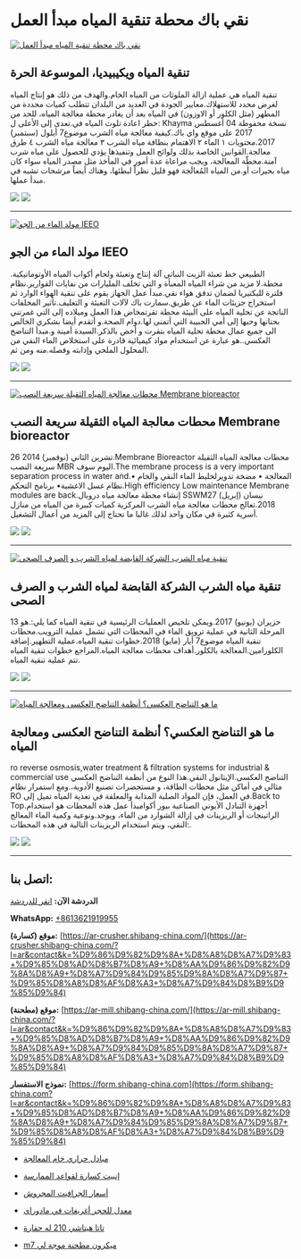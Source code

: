 # نقي باك محطة تنقية المياه مبدأ العمل

<a href="https://swt.shibang-china.com/?l=ar&img&k=%D9%86%D9%82%D9%8A+%D8%A8%D8%A7%D9%83+%D9%85%D8%AD%D8%B7%D8%A9+%D8%AA%D9%86%D9%82%D9%8A%D8%A9+%D8%A7%D9%84%D9%85%D9%8A%D8%A7%D9%87+%D9%85%D8%A8%D8%AF%D8%A3+%D8%A7%D9%84%D8%B9%D9%85%D9%84" target="_blank">![نقي باك محطة تنقية المياه مبدأ العمل](http://static.shibang-china.com/all-800x300/1243.jpg)</a>

## تنقية المياه ويكيبيديا، الموسوعة الحرة
تنقية المياه هي عملية ازالة الملوثات من المياه الخام.والهدف من ذلك هو إنتاج المياه لغرض محدد للاستهلاك.معايير الجودة في العديد من البلدان تتطلب كميات محددة من المطهر (مثل الكلور أو الاوزون) في المياه بعد أن يغادر محطة معالجة المياه، للحد من خطر اعادة تلوث المياه في.تعدى إلى الأعلى ل: Khayma نسخة محفوظة 04 أغسطس 2017 على موقع واي باك.كيفية معالجة مياه الشرب موضوع7 أيلول (سبتمبر) 2017.محتويات ١ الماء ٢ الاهتمام بنظافة مياه الشرب ٣ معالجة مياه الشرب ٤ طرق معالجة.القوانين الخاصة بذلك ولوائح العمل وتنفيذها يؤدي للحصول على مياه شرب آمنة.محطّة المعالجة، ويجب مراعاة عدة أمور في المأخذ مثل مصدر المياه سواء كان مياه بحيرات أو.من المياه المُعالَجة فهو قليل نظراً لبطئها، وهناك أيضاً مرشحات تشبه في مبدأ عملها.


<a href="https://whatsapp.shibangsoft.com/WhatsApp.php" target="_blank" title="WhatsApp">![](http://static.shibang-china.com/icon/whatsapp.png)</a> <a href="https://swt.shibang-china.com/?l=ar&icon&k=%D9%86%D9%82%D9%8A+%D8%A8%D8%A7%D9%83+%D9%85%D8%AD%D8%B7%D8%A9+%D8%AA%D9%86%D9%82%D9%8A%D8%A9+%D8%A7%D9%84%D9%85%D9%8A%D8%A7%D9%87+%D9%85%D8%A8%D8%AF%D8%A3+%D8%A7%D9%84%D8%B9%D9%85%D9%84" target="_blank">![](http://static.shibang-china.com/icon/chat-ar.png)</a>

---

<a href="https://swt.shibang-china.com/?l=ar&img&k=%D9%86%D9%82%D9%8A+%D8%A8%D8%A7%D9%83+%D9%85%D8%AD%D8%B7%D8%A9+%D8%AA%D9%86%D9%82%D9%8A%D8%A9+%D8%A7%D9%84%D9%85%D9%8A%D8%A7%D9%87+%D9%85%D8%A8%D8%AF%D8%A3+%D8%A7%D9%84%D8%B9%D9%85%D9%84" target="_blank">![مولد الماء من الجو IEEO](http://static.shibang-china.com/all-800x300/1217.jpg)</a>

## مولد الماء من الجو IEEO
.الطبيعي خط تعبئة الزيت النباتي آلة إنتاج وتعبئة ولحام أكواب المياه الأوتوماتيكية محطة.لا مزيد من شراء المياه المعبأة و التي تخلف المليارات من نفايات القوارير.نظام فلترة للبكتيريا لضمان تدفق هواء نقي.مبدأ عمل الجهاز يقوم على تنقية الهواء الوارد ثم استخراج جزيئات الماء عن طريق.سمارت باك لآلات التعبئة و التغليف.تأثير المخلفات الناتجة عن تحلية المياه على البيئة محطة تقرتمخاض هذا العمل وميلاده إلى التي غمرتني بحنانها وحبها إلى أمي الحبيبة التي أتمنى لها.دوام الصحة.و أتقدم أيضا بشكري الخالص الى جميع عمال محطة تحلية المياه بتقرت و أخص بالذكر.السيدة أمينة و.مبدأ التناضح العكسي..هو عبارة عن استخدام مواد كيميائية قادرة على استخلاص الماء النقي من المحلول الملحي وإذابته وفصله.منه ومن ثم.


<a href="https://whatsapp.shibangsoft.com/WhatsApp.php" target="_blank" title="WhatsApp">![](http://static.shibang-china.com/icon/whatsapp.png)</a> <a href="https://swt.shibang-china.com/?l=ar&icon&k=%D9%86%D9%82%D9%8A+%D8%A8%D8%A7%D9%83+%D9%85%D8%AD%D8%B7%D8%A9+%D8%AA%D9%86%D9%82%D9%8A%D8%A9+%D8%A7%D9%84%D9%85%D9%8A%D8%A7%D9%87+%D9%85%D8%A8%D8%AF%D8%A3+%D8%A7%D9%84%D8%B9%D9%85%D9%84" target="_blank">![](http://static.shibang-china.com/icon/chat-ar.png)</a>

---

<a href="https://swt.shibang-china.com/?l=ar&img&k=%D9%86%D9%82%D9%8A+%D8%A8%D8%A7%D9%83+%D9%85%D8%AD%D8%B7%D8%A9+%D8%AA%D9%86%D9%82%D9%8A%D8%A9+%D8%A7%D9%84%D9%85%D9%8A%D8%A7%D9%87+%D9%85%D8%A8%D8%AF%D8%A3+%D8%A7%D9%84%D8%B9%D9%85%D9%84" target="_blank">![محطات معالجة المياه الثقيلة سريعة النصب Membrane bioreactor](http://static.shibang-china.com/all-800x300/1053.jpg)</a>

## محطات معالجة المياه الثقيلة سريعة النصب Membrane bioreactor
26 تشرين الثاني (نوفمبر) 2014.Membrane Bioreactor محطات معالجة المیاه الثقیلة سریعة النصب MBR الیوم سوف.The membrane process is a very important separation process in water and.المعالجة • مضخة تدویرلخلیط الماء النقي والخام • نظام غسل الاغشیة• برنامج التحكم.High efficiency Low maintenance Membrane modules are back.إنشاء محطة معالجة مياه دروبال SSWM27 نيسان (إبريل) 2018.تعالج محطات معالجة مياه الشرب المركزية كميات كبيرة من المياه من منازل أسرية كثيرة في مكان واحد لذلك غالبا ما تحتاج إلى المزيد من أعمال التشغيل.


<a href="https://whatsapp.shibangsoft.com/WhatsApp.php" target="_blank" title="WhatsApp">![](http://static.shibang-china.com/icon/whatsapp.png)</a> <a href="https://swt.shibang-china.com/?l=ar&icon&k=%D9%86%D9%82%D9%8A+%D8%A8%D8%A7%D9%83+%D9%85%D8%AD%D8%B7%D8%A9+%D8%AA%D9%86%D9%82%D9%8A%D8%A9+%D8%A7%D9%84%D9%85%D9%8A%D8%A7%D9%87+%D9%85%D8%A8%D8%AF%D8%A3+%D8%A7%D9%84%D8%B9%D9%85%D9%84" target="_blank">![](http://static.shibang-china.com/icon/chat-ar.png)</a>

---

<a href="https://swt.shibang-china.com/?l=ar&img&k=%D9%86%D9%82%D9%8A+%D8%A8%D8%A7%D9%83+%D9%85%D8%AD%D8%B7%D8%A9+%D8%AA%D9%86%D9%82%D9%8A%D8%A9+%D8%A7%D9%84%D9%85%D9%8A%D8%A7%D9%87+%D9%85%D8%A8%D8%AF%D8%A3+%D8%A7%D9%84%D8%B9%D9%85%D9%84" target="_blank">![تنقية مياه الشرب الشركة القابضة لمياه الشرب و الصرف الصحى](http://static.shibang-china.com/all-800x300/346.jpg)</a>

## تنقية مياه الشرب الشركة القابضة لمياه الشرب و الصرف الصحى
13 حزيران (يونيو) 2017.ويمكن تلخيص العمليات الرئيسية في تنقية المياه كما يلي:.هو المرحلة الثانية في عملية ترويق الماء في المحطات التي تشمل عملية الترويب.محطات تنقية المياه موضوع7 أيار (مايو) 2018.خطوات تنقية المياه.عملية التطهير.إضافة الكلورامين.المعالجة بالكلور.أهداف محطات معالجة المياه.المراجع خطوات تنقية المياه تتم عملية تنقية المياه.


<a href="https://whatsapp.shibangsoft.com/WhatsApp.php" target="_blank" title="WhatsApp">![](http://static.shibang-china.com/icon/whatsapp.png)</a> <a href="https://swt.shibang-china.com/?l=ar&icon&k=%D9%86%D9%82%D9%8A+%D8%A8%D8%A7%D9%83+%D9%85%D8%AD%D8%B7%D8%A9+%D8%AA%D9%86%D9%82%D9%8A%D8%A9+%D8%A7%D9%84%D9%85%D9%8A%D8%A7%D9%87+%D9%85%D8%A8%D8%AF%D8%A3+%D8%A7%D9%84%D8%B9%D9%85%D9%84" target="_blank">![](http://static.shibang-china.com/icon/chat-ar.png)</a>

---

<a href="https://swt.shibang-china.com/?l=ar&img&k=%D9%86%D9%82%D9%8A+%D8%A8%D8%A7%D9%83+%D9%85%D8%AD%D8%B7%D8%A9+%D8%AA%D9%86%D9%82%D9%8A%D8%A9+%D8%A7%D9%84%D9%85%D9%8A%D8%A7%D9%87+%D9%85%D8%A8%D8%AF%D8%A3+%D8%A7%D9%84%D8%B9%D9%85%D9%84" target="_blank">![ما هو التناضح العكسي؟ أنظمة التناضح العكسى ومعالجة المياه](http://static.shibang-china.com/all-800x300/1268.jpg)</a>

## ما هو التناضح العكسي؟ أنظمة التناضح العكسى ومعالجة المياه
ro reverse osmosis,water treatment &amp; filtration systems for industrial &amp; commercial use التناضح العكسى.الإيثانول النقي.هذا النوع من أنظمة التناضح العكسي مثالي في أماكن مثل محطات الطاقة، و مستحضرات تصنيع الأدوية،.ومع استمرار نظام RO في العمل، فإن المواد الصلبة المذابة والمعلقة في تغذية المياه تميل إلى.Back to Top.أجهزة التبادل الأيوني الصناعية بيور أكوامبدأ عمل هذه المحطات هو استخدام الراتينجات أو الريزينات في إزالة الشوارد من الماء، ويوجد.ونوعية وكمية الماء المعالج النقي، ويتم استخدام الريزينات التالية في هذه المحطات:.


<a href="https://whatsapp.shibangsoft.com/WhatsApp.php" target="_blank" title="WhatsApp">![](http://static.shibang-china.com/icon/whatsapp.png)</a> <a href="https://swt.shibang-china.com/?l=ar&icon&k=%D9%86%D9%82%D9%8A+%D8%A8%D8%A7%D9%83+%D9%85%D8%AD%D8%B7%D8%A9+%D8%AA%D9%86%D9%82%D9%8A%D8%A9+%D8%A7%D9%84%D9%85%D9%8A%D8%A7%D9%87+%D9%85%D8%A8%D8%AF%D8%A3+%D8%A7%D9%84%D8%B9%D9%85%D9%84" target="_blank">![](http://static.shibang-china.com/icon/chat-ar.png)</a>

---
## اتصل بنا:

**الدردشة الآن:** [انقر للدردشة](https://swt.shibang-china.com?l=ar&contact&k=%D9%86%D9%82%D9%8A+%D8%A8%D8%A7%D9%83+%D9%85%D8%AD%D8%B7%D8%A9+%D8%AA%D9%86%D9%82%D9%8A%D8%A9+%D8%A7%D9%84%D9%85%D9%8A%D8%A7%D9%87+%D9%85%D8%A8%D8%AF%D8%A3+%D8%A7%D9%84%D8%B9%D9%85%D9%84)

**WhatsApp:**  [+8613621919955](https://whatsapp.shibangsoft.com/WhatsApp.php)

**موقع (كسارة):** [https://ar-crusher.shibang-china.com/](https://ar-crusher.shibang-china.com/?l=ar&contact&k=%D9%86%D9%82%D9%8A+%D8%A8%D8%A7%D9%83+%D9%85%D8%AD%D8%B7%D8%A9+%D8%AA%D9%86%D9%82%D9%8A%D8%A9+%D8%A7%D9%84%D9%85%D9%8A%D8%A7%D9%87+%D9%85%D8%A8%D8%AF%D8%A3+%D8%A7%D9%84%D8%B9%D9%85%D9%84)

**موقع (مطحنة):** [https://ar-mill.shibang-china.com/](https://ar-mill.shibang-china.com/?l=ar&contact&k=%D9%86%D9%82%D9%8A+%D8%A8%D8%A7%D9%83+%D9%85%D8%AD%D8%B7%D8%A9+%D8%AA%D9%86%D9%82%D9%8A%D8%A9+%D8%A7%D9%84%D9%85%D9%8A%D8%A7%D9%87+%D9%85%D8%A8%D8%AF%D8%A3+%D8%A7%D9%84%D8%B9%D9%85%D9%84)

**نموذج الاستفسار:** [https://form.shibang-china.com](https://form.shibang-china.com?l=ar&contact&k=%D9%86%D9%82%D9%8A+%D8%A8%D8%A7%D9%83+%D9%85%D8%AD%D8%B7%D8%A9+%D8%AA%D9%86%D9%82%D9%8A%D8%A9+%D8%A7%D9%84%D9%85%D9%8A%D8%A7%D9%87+%D9%85%D8%A8%D8%AF%D8%A3+%D8%A7%D9%84%D8%B9%D9%85%D9%84)

* [مبادل حراري خام المعالجة](../33/%D9%85%D8%A8%D8%A7%D8%AF%D9%84%20%D8%AD%D8%B1%D8%A7%D8%B1%D9%8A%20%D8%AE%D8%A7%D9%85%20%D8%A7%D9%84%D9%85%D8%B9%D8%A7%D9%84%D8%AC%D8%A9.md)

* [إنبيت كسارة لقواعد الممارسة](../32/%D8%A5%D9%86%D8%A8%D9%8A%D8%AA%20%D9%83%D8%B3%D8%A7%D8%B1%D8%A9%20%D9%84%D9%82%D9%88%D8%A7%D8%B9%D8%AF%20%D8%A7%D9%84%D9%85%D9%85%D8%A7%D8%B1%D8%B3%D8%A9.md)

* [أسعار الجرافيت المجروش](../31/%D8%A3%D8%B3%D8%B9%D8%A7%D8%B1%20%D8%A7%D9%84%D8%AC%D8%B1%D8%A7%D9%81%D9%8A%D8%AA%20%D8%A7%D9%84%D9%85%D8%AC%D8%B1%D9%88%D8%B4.md)

* [معدل للحجر أغريغات في مادوراي](../32/%D9%85%D8%B9%D8%AF%D9%84%20%D9%84%D9%84%D8%AD%D8%AC%D8%B1%20%D8%A3%D8%BA%D8%B1%D9%8A%D8%BA%D8%A7%D8%AA%20%D9%81%D9%8A%20%D9%85%D8%A7%D8%AF%D9%88%D8%B1%D8%A7%D9%8A.md)

* [تاتا هيتاشي 210 له حفارة](../32/%D8%AA%D8%A7%D8%AA%D8%A7%20%D9%87%D9%8A%D8%AA%D8%A7%D8%B4%D9%8A%20210%20%D9%84%D9%87%20%D8%AD%D9%81%D8%A7%D8%B1%D8%A9.md)

* [m7 ميكرون مطحنة موجة لي](../34/m7%20%D9%85%D9%8A%D9%83%D8%B1%D9%88%D9%86%20%D9%85%D8%B7%D8%AD%D9%86%D8%A9%20%D9%85%D9%88%D8%AC%D8%A9%20%D9%84%D9%8A.md)